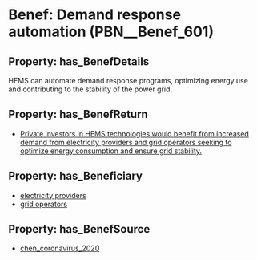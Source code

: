 # Benef: __Demand response automation__ (PBN__Benef_601)

## Property: has_BenefDetails

HEMS can automate demand response programs, optimizing energy use and contributing to the stability of the power grid.

## Property: has_BenefReturn

* [Private investors in HEMS technologies would benefit from increased demand from electricity providers and grid operators seeking to optimize energy consumption and ensure grid stability.](../BenefReturn/PBN__BenefReturn_649)

## Property: has_Beneficiary

* [electricity providers](../Stakeholder/PBN__Stakeholder_249)
* [grid operators](../Stakeholder/PBN__Stakeholder_250)

## Property: has_BenefSource

* [chen_coronavirus_2020](../Article/PBN__Article_119)

